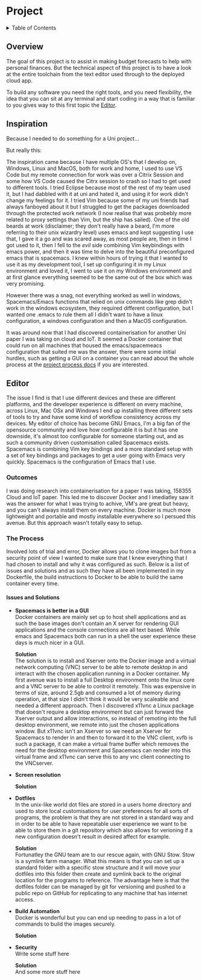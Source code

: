 # Project

<details>
  <summary> Table of Contents</summary>
<!-- markdown-toc start - Don't edit this section. Run M-x markdown-toc-refresh-toc -->
**Table of Contents**

- [Project](#project)
    - [Overview](#overview)
    - [Editor](#editor)
        - [Outcomes](#outcomes)
        - [The Process](#the-process)
            - [Issues and Solutions](#issues-and-solutions)

<!-- markdown-toc end -->
</details>

## Overview 

The goal of this project is to assist in making budget forecasts to help with personal finances.
But the technical aspect of this project is to have a look at the entire toolchain from the text editor 
used through to the deployed cloud app.

To build any software you need the right tools, and you need flexibility, the idea that you can sit at
any terminal and start coding in a way that is familiar to you gives way to this first topic the 
[Editor](#editor).

## Inspiration

Because I needed to do something for a Uni project...

But really this:

The inspiration came because I have multiple OS's that I develop on, Windows,
Linux and MacOS, both for work and home, I used to use VS Code but my remote
connection for work was over a Citrix Session and some how VS Code caused the
Citrx session to crash so I had to get used to different tools. I tried Eclipse
because most of the rest of my team used it, but I had dabbled with it at uni and
hated it, and using it for work didn't change my feelings for it. I tried Vim
because some of my uni friends had always fanboyed about it but I struggled to
get the packages downloaded through the protected work network (I now realise
that was probebly more related to proxy settings than Vim, but the ship has
sailed). One of the old beards at work (disclaimer; they don't really have a
beard, I'm more referring to their unix wizardry level) uses emacs and kept
suggesting I use that, I gave it a go and was scared away, as most people are,
then in time I got used to it, then I fell to the _evil_ side combining Vim
keybindings with emacs power, and then it was time to delve into the beautiful
preconfigured emacs that is spacemacs. I knew within hours of trying it that I
wanted to use it as my development tool, I set up configuring it in my Linux
environment and loved it, I went to use it on my Windows environment and at
first glance everything seemed to be the same out of the box which was very
promising.

However there was a snag, not everything worked as well in windows,
Spacemacs/Emacs functions that relied on unix commands like grep didn't work in
the windows ecosystem, they required different configuration, but I wanted one
.emacs to rule them all I didn't want to have a linux configuration, a windows
configuration and then a MacOS configuration.

It was around now that I had discovered containerisation for another Uni paper I
was taking on cloud and IoT. It seemed a Docker container that could run on all
machines that housed the emacs/spacemeacs configuration that suited me was the
answer, there were some initial hurdles, such as getting a GUI on a container
you can read about the whole process at the [project
process docs](./docs/project-process.md) if you are interested.

## Editor

The issue I find is that I use different devices and these are different platforms, and the developer
experience is different on every machine, across Linux, Mac OSx and Windows I end up installing three 
different sets of tools to try and have some kind of workflow consistency across my devices. My editor 
of choice has become GNU Emacs, I'm a big fan of the opensource community and love how configurable it is
but it has one downside, it's almost too configurable for someone starting out, and as such a 
community driven customisation called Spacemacs exists. Spacemacs is combining Vim key bindings and a 
more standard setup with a set of key bindings and packages to get a user going with Emacs very quickly.
Spacemacs is the configuration of Emacs that I use.

### Outcomes

I was doing research into containerisation for a paper I was taking, 158355 Cloud and IoT paper. This
led me to discover Docker and I imediatley saw it was the answer for what I was trying to achive, VM's 
are great but heavy, and you can't always install them on every machine. Docker is much more lightweight 
and portable and mostly installable everywhere so I persued this avenue. But this approach wasn't totally
easy to setup.

### The Process

Involved lots of trial and error, Docker allows you to clone images but from a security point of view I
wanted to make sure that I knew everything that I had chosen to install and why it was configured as such. 
Below is a list of issues and solutions and as such they have all been implemented in my Dockerfile, the 
build instructions to Docker to be able to build the same container every time.

#### Issues and Solutions

 - **Spacemacs is better in a GUI**  
    Docker containers are mainly set up to host shell applications and as such the base images don't contain
    an X server for rendering GUI applications and the console connections are all text based. While emacs 
    and Spacemacs both can run in a shell the user experience these days is much nicer in a GUI.
    
    **Solution**  
    The solution is to install and Xserver onto the Docker image and a virtual network computing (VNC) server 
    to be able to remote desktop 
    in and interact with the chosen application running in a Docker container. My first avenue was to install 
    a full Desktop environment onto the linux core and a VNC server to be able to control it remotely. This
    was expensive in terms of size, around 2.5gb and consumed a lot of memory during operation, at that size
    I didn't think it would be very scaleable and needed a different approach. Then I discovered x11vnc a 
    Linux package that doesn't require a desktop environment but can just forward the Xserver output and allow
    interactions, so instead of remoting into the full desktop environment, we remote into just the chosen 
    applications window. But x11vnc isn't an Xserver so we need an Xserver for Spacemacs to render in and then
    to forward it to the VNC client, xvfb is such a package, it can make a virtual frame buffer which removes 
    the need for the desktop environment and Spacemacs can render into this virtual frame and x11vnc can serve
    this to any vnc client connecting to the VNCserver.
    
 - **Screen resolution**  
 
    **Solution**  
    
 - **Dotfiles**  
   In the unix-like world dot files are stored in a users home directory and used to store local customisations
   for user preferences for all sorts of programs, the problem is that they are not stored in a standard way 
   and in order to be able to have repeatable user experience we want to be able to store them in a git 
   repository which also allows for verioning if a new configuration doesn't result in desired affect for 
   example.
   
   **Solution**  
   Fortunatley the GNU team are to our rescue again, with GNU Stow. Stow is a symlink farm manager. What this
   means is that you can set up a standard folder with a specific stow structure and it will move your dotfiles 
   into this folder then create and symlink back to the original location for the programs to reference. The 
   advantage here is that the dotfiles folder can be managed by git for versioning and pushed to a public repo
   on GitHub for replicating to any machine that has internet access.

 - **Build Automation**  
    Docker is wonderful but you can end up needing to pass in a lot of commands to build the images securely.
    
    **Solution**  


 - **Security**  
    Write some stuff here
    
   **Solution**  
   And some more stuff here 
